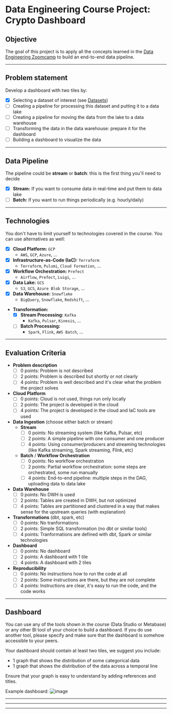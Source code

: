# Data Engineering Course Project: Crypto Dashboard

## Objective

The goal of this project is to apply all the concepts learned in the [Data Engineering Zoomcamp](https://datatalks.club/blog/data-engineering-zoomcamp.html) to build an end-to-end data pipeline.

---

## Problem statement

Develop a dashboard with two tiles by:

- [x] Selecting a dataset of interest (see [Datasets](https://github.com/DataTalksClub/data-engineering-zoomcamp/blob/main/projects/datasets.md))
- [ ] Creating a pipeline for processing this dataset and putting it to a data lake
- [ ] Creating a pipeline for moving the data from the lake to a data warehouse
- [ ] Transforming the data in the data warehouse: prepare it for the dashboard
- [ ] Building a dashboard to visualize the data

---

## Data Pipeline

The pipeline could be __stream__ or __batch__: this is the first thing you'll need to decide

- [x] __Stream:__ If you want to consume data in real-time and put them to data lake
- [ ] __Batch:__ If you want to run things periodically (e.g. hourly/daily)

---

## Technologies

You don't have to limit yourself to technologies covered in the course. You can use alternatives as well:

- [x] __Cloud Platform:__ `GCP`
  - `AWS`, `GCP`, `Azure`, ...
- [x] __Infrastructure-as-Code (IaC):__ `Terraform`
  - `Terraform`, `Pulumi`, `Cloud Formation`, ...
- [x] __Workflow Orchestration:__ `Prefect`
  - `Airflow`, `Prefect`, `Luigi`, ...
- [x] __Data Lake:__ `GCS`
  - `S3`, `GCS`, `Azure Blob Storage`, ...
- [x] __Data Warehouse:__ `Snowflake`
  - `BigQuery`, `Snowflake`, `Redshift`, ...
- __Transformation:__
  - [x] __Stream Processing:__ `Kafka`
    - `Kafka`, `Pulsar`, `Kinesis`, ...
  - [ ] __Batch Processing:__
    - `Spark`, `Flink`, `AWS Batch`, ...

---

## Evaluation Criteria

- __Problem description__
  - [ ] 0 points: Problem is not described
  - [ ] 2 points: Problem is described but shortly or not clearly
  - [ ] 4 points: Problem is well described and it's clear what the problem the project solves
- __Cloud Platform__
  - [ ] 0 points: Cloud is not used, things run only locally
  - [ ] 2 points: The project is developed in the cloud
  - [ ] 4 points: The project is developed in the cloud and IaC tools are used
- __Data Ingestion__ (choose either batch or stream)
  - __Stream__
    - [ ] 0 points: No streaming system (like Kafka, Pulsar, etc)
    - [ ] 2 points: A simple pipeline with one consumer and one producer
    - [ ] 4 points: Using consumer/producers and streaming technologies (like Kafka streaming, Spark streaming, Flink, etc)
  - __Batch__ / __Workflow Orchestration__
    - [ ] 0 points: No workflow orchestration
    - [ ] 2 points: Partial workflow orchestration: some steps are orchestrated, some run manually
    - [ ] 4 points: End-to-end pipeline: multiple steps in the DAG, uploading data to data lake
- __Data Warehouse__
  - [ ] 0 points: No DWH is used
  - [ ] 2 points: Tables are created in DWH, but not optimized
  - [ ] 4 points: Tables are partitioned and clustered in a way that makes sense for the upstream queries (with explanation)
- __Transformations__ (dbt, spark, etc)
  - [ ] 0 points: No tranformations
  - [ ] 2 points: Simple SQL transformation (no dbt or similar tools)
  - [ ] 4 points: Tranformations are defined with dbt, Spark or similar technologies
- __Dashboard__
  - [ ] 0 points: No dashboard
  - [ ] 2 points: A dashboard with 1 tile
  - [ ] 4 points: A dashboard with 2 tiles
- __Reproducibility__
  - [ ] 0 points: No instructions how to run the code at all
  - [ ] 2 points: Some instructions are there, but they are not complete
  - [ ] 4 points: Instructions are clear, it's easy to run the code, and the code works

---

## Dashboard

You can use any of the tools shown in the course (Data Studio or Metabase) or any other BI tool of your choice to build a dashboard. If you do use another tool, please specify and make sure that the dashboard is somehow accessible to your peers.

Your dashboard should contain at least two tiles, we suggest you include:

- 1 graph that shows the distribution of some categorical data
- 1 graph that shows the distribution of the data across a temporal line

Ensure that your graph is easy to understand by adding references and titles.

Example dashboard: ![image](https://user-images.githubusercontent.com/4315804/159771458-b924d0c1-91d5-4a8a-8c34-f36c25c31a3c.png)

---
---
---
